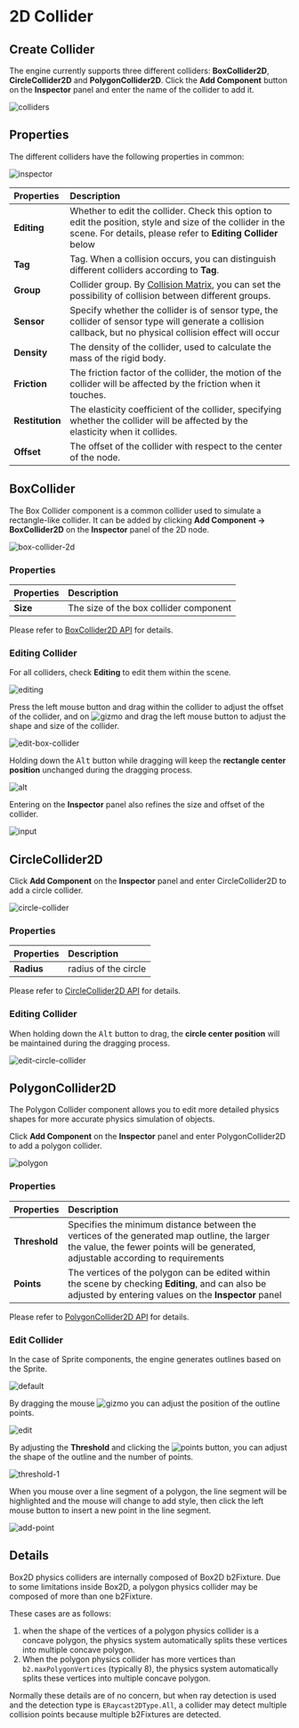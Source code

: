 # 2D Collider

## Create Collider

The engine currently supports three different colliders: **BoxCollider2D**, **CircleCollider2D** and **PolygonCollider2D**. Click the **Add Component** button on the **Inspector** panel and enter the name of the collider to add it.

![colliders](image/collider-types.png)

## Properties

The different colliders have the following properties in common:

![inspector](image/collider-inspector.png)

| Properties | Description |
|:-- | :-- |
| **Editing** | Whether to edit the collider. Check this option to edit the position, style and size of the collider in the scene. For details, please refer to **Editing Collider** below |
| **Tag** | Tag. When a collision occurs, you can distinguish different colliders according to **Tag**. |
| **Group** | Collider group. By [Collision Matrix](../editor/project/physics-configs.md), you can set the possibility of collision between different groups. |
| **Sensor** | Specify whether the collider is of sensor type, the collider of sensor type will generate a collision callback, but no physical collision effect will occur |
| **Density** | The density of the collider, used to calculate the mass of the rigid body. |
| **Friction** | The friction factor of the collider, the motion of the collider will be affected by the friction when it touches. |
| **Restitution**| The elasticity coefficient of the collider, specifying whether the collider will be affected by the elasticity when it collides. |
| **Offset** | The offset of the collider with respect to the center of the node. |

## BoxCollider

The Box Collider component is a common collider used to simulate a rectangle-like collider. It can be added by clicking **Add Component -> BoxCollider2D** on the **Inspector** panel of the 2D node.

![box-collider-2d](image/box-colllider-2d.png)

### Properties

| Properties | Description |
| :-- | :-- |
| **Size** | The size of the box collider component |

Please refer to [BoxCollider2D API](__APIDOC__/zh/#/docs/3.4/zh/physics2d/Class/BoxCollider2D) for details.

### Editing Collider

For all colliders, check **Editing** to edit them within the scene.

![editing](image/editing.png)

Press the left mouse button and drag within the collider to adjust the offset of the collider, and on ![gizmo](image/gizmo.png) and drag the left mouse button to adjust the shape and size of the collider.

![edit-box-collider](image/edit-box.gif)

Holding down the <kbd>Alt</kbd> button while dragging will keep the **rectangle center position** unchanged during the dragging process.

![alt](image/edit-box-alt.gif)

Entering on the **Inspector** panel also refines the size and offset of the collider.

![input](image/edit-input.gif)

## CircleCollider2D

Click **Add Component** on the **Inspector** panel and enter CircleCollider2D to add a circle collider.

![circle-collider](image/circle-collider.png)

### Properties

| Properties | Description |
| :-- | :-- |
| **Radius** | radius of the circle |

Please refer to [CircleCollider2D API](__APIDOC__/zh/#/docs/3.4/zh/physics2d/Class/CircleCollider2D) for details.

### Editing Collider

When holding down the <kbd>Alt</kbd> button to drag, the **circle center position** will be maintained during the dragging process.

![edit-circle-collider](image/edit-circle.gif)

## PolygonCollider2D

The Polygon Collider component allows you to edit more detailed physics shapes for more accurate physics simulation of objects.

Click **Add Component** on the **Inspector** panel and enter PolygonCollider2D to add a polygon collider.

![polygon](image/polygon-collider.png)

### Properties

| Properties | Description |
| :-- | :-- |
| **Threshold** | Specifies the minimum distance between the vertices of the generated map outline, the larger the value, the fewer points will be generated, adjustable according to requirements |
| **Points** | The vertices of the polygon can be edited within the scene by checking **Editing**, and can also be adjusted by entering values on the **Inspector** panel |

Please refer to [PolygonCollider2D API](__APIDOC__/zh/#/docs/3.4/zh/physics2d/Class/PolygonCollider2D) for details.

### Edit Collider

In the case of Sprite components, the engine generates outlines based on the Sprite.

![default](image/polygon-default.png)

By dragging the mouse ![gizmo](image/gizmo.png) you can adjust the position of the outline points.

![edit](image/edit-polygon.gif)

By adjusting the **Threshold** and clicking the ![points](image/btn-regenerate-points.png) button, you can adjust the shape of the outline and the number of points.

![threshold-1](image/threshold-1.png)

When you mouse over a line segment of a polygon, the line segment will be highlighted and the mouse will change to add style, then click the left mouse button to insert a new point in the line segment.

![add-point](image/polygon-add-point.gif)

## Details

Box2D physics colliders are internally composed of Box2D b2Fixture. Due to some limitations inside Box2D, a polygon physics collider may be composed of more than one b2Fixture.

These cases are as follows:

1. when the shape of the vertices of a polygon physics collider is a concave polygon, the physics system automatically splits these vertices into multiple concave polygon.
2. When the polygon physics collider has more vertices than `b2.maxPolygonVertices` (typically 8), the physics system automatically splits these vertices into multiple concave polygon.

Normally these details are of no concern, but when ray detection is used and the detection type is `ERaycast2DType.All`, a collider may detect multiple collision points because multiple b2Fixtures are detected.
